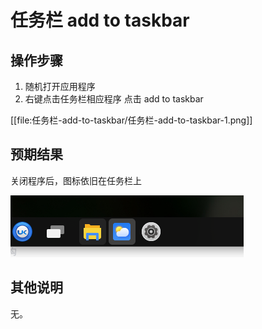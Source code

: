 # 任务栏 add to taskbar

## 操作步骤

1. 随机打开应用程序
2. 右键点击任务栏相应程序 点击 add to taskbar


[[file:任务栏-add-to-taskbar/任务栏-add-to-taskbar-1.png]]



## 预期结果
关闭程序后，图标依旧在任务栏上

![任务栏-add-to-taskbar](./img/任务栏-add-to-taskbar-2.png)


## 其他说明
无。

